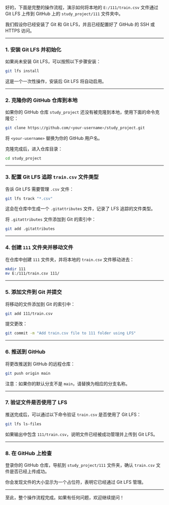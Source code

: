 好的，下面是完整的操作流程，演示如何将本地的 `E:/111/train.csv` 文件通过 Git LFS 上传到 GitHub 上的 `study_project/111` 文件夹中。

我们假设你已经安装了 Git 和 Git LFS，并且已经配置好了 GitHub 的 SSH 或 HTTPS 访问。

---

### 1. 安装 Git LFS 并初始化
如果尚未安装 Git LFS，可以按照以下步骤安装：

```bash
git lfs install
```

这是一个一次性操作，安装后 Git LFS 将自动启用。

---

### 2. 克隆你的 GitHub 仓库到本地
如果你的 GitHub 仓库 `study_project` 还没有被克隆到本地，使用下面的命令克隆它：

```bash
git clone https://github.com/<your-username>/study_project.git
```

将 `<your-username>` 替换为你的 GitHub 用户名。

克隆完成后，进入仓库目录：

```bash
cd study_project
```

---

### 3. 配置 Git LFS 追踪 `train.csv` 文件类型
告诉 Git LFS 需要管理 `.csv` 文件：

```bash
git lfs track "*.csv"
```

这会在仓库中生成一个 `.gitattributes` 文件，记录了 LFS 追踪的文件类型。

将 `.gitattributes` 文件添加到 Git 的索引中：

```bash
git add .gitattributes
```

---

### 4. 创建 `111` 文件夹并移动文件
在仓库中创建 `111` 文件夹，并将本地的 `train.csv` 文件移动进去：

```bash
mkdir 111
mv E:/111/train.csv 111/
```

---

### 5. 添加文件到 Git 并提交
将移动的文件添加到 Git 的索引中：

```bash
git add 111/train.csv
```

提交更改：

```bash
git commit -m "Add train.csv file to 111 folder using LFS"
```

---

### 6. 推送到 GitHub
将更改推送到 GitHub 的远程仓库：

```bash
git push origin main
```

注意：如果你的默认分支不是 `main`，请替换为相应的分支名称。

---

### 7. 验证文件是否使用了 LFS
推送完成后，可以通过以下命令验证 `train.csv` 是否使用了 Git LFS：

```bash
git lfs ls-files
```

如果输出中包含 `111/train.csv`，说明文件已经被成功管理并上传到 Git LFS。

---

### 8. 在 GitHub 上检查
登录你的 GitHub 仓库，导航到 `study_project/111` 文件夹，确认 `train.csv` 文件是否已经上传成功。

你会发现文件的大小显示为一个占位符，表明它已经通过 Git LFS 管理。

---

至此，整个操作流程完成。如果有任何问题，欢迎继续提问！
<!--stackedit_data:
eyJoaXN0b3J5IjpbMTQ0NDk2ODE5MywtNDMzNDUzNjgyXX0=
-->